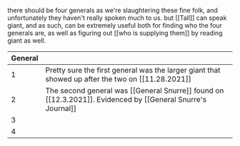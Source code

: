 there should be four generals as we're slaughtering these fine folk, and unfortunately they haven't really spoken much to us. but [[Tall]] can speak giant, and as such, can be extremely useful both for finding who the four generals are, as well as figuring out [[who is supplying them]] by reading giant as well.

| General |                                                                                                             |
| ------- | ----------------------------------------------------------------------------------------------------------- |
| 1       | Pretty sure the first general was the larger giant that showed up after the two on [[11.28.2021]]           |
| 2       | The second general was [[General Snurre]] found on [[12.3.2021]]. Evidenced by [[General Snurre's Journal]] |
| 3       |                                                                                                             |
| 4       |                                                                                                             |

